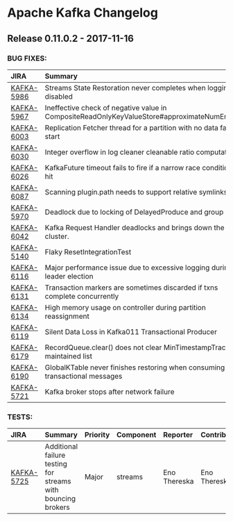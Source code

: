
<!---
# Licensed to the Apache Software Foundation (ASF) under one
# or more contributor license agreements.  See the NOTICE file
# distributed with this work for additional information
# regarding copyright ownership.  The ASF licenses this file
# to you under the Apache License, Version 2.0 (the
# "License"); you may not use this file except in compliance
# with the License.  You may obtain a copy of the License at
#
#     http://www.apache.org/licenses/LICENSE-2.0
#
# Unless required by applicable law or agreed to in writing, software
# distributed under the License is distributed on an "AS IS" BASIS,
# WITHOUT WARRANTIES OR CONDITIONS OF ANY KIND, either express or implied.
# See the License for the specific language governing permissions and
# limitations under the License.
-->
# Apache Kafka Changelog

## Release 0.11.0.2 - 2017-11-16



### BUG FIXES:

| JIRA | Summary | Priority | Component | Reporter | Contributor |
|:---- |:---- | :--- |:---- |:---- |:---- |
| [KAFKA-5986](https://issues.apache.org/jira/browse/KAFKA-5986) | Streams State Restoration never completes when logging is disabled |  Critical | . | Damian Guy | Damian Guy |
| [KAFKA-5967](https://issues.apache.org/jira/browse/KAFKA-5967) | Ineffective check of negative value in CompositeReadOnlyKeyValueStore#approximateNumEntries() |  Minor | streams | Ted Yu | siva santhalingam |
| [KAFKA-6003](https://issues.apache.org/jira/browse/KAFKA-6003) | Replication Fetcher thread for a partition with no data fails to start |  Blocker | replication | Stanislav Chizhov | Apurva Mehta |
| [KAFKA-6030](https://issues.apache.org/jira/browse/KAFKA-6030) | Integer overflow in log cleaner cleanable ratio computation |  Major | . | Jason Gustafson | Xin Li |
| [KAFKA-6026](https://issues.apache.org/jira/browse/KAFKA-6026) | KafkaFuture timeout fails to fire if a narrow race condition is hit |  Blocker | admin | Bart De Vylder |  |
| [KAFKA-6087](https://issues.apache.org/jira/browse/KAFKA-6087) | Scanning plugin.path needs to support relative symlinks |  Blocker | KafkaConnect | Konstantine Karantasis | Konstantine Karantasis |
| [KAFKA-5970](https://issues.apache.org/jira/browse/KAFKA-5970) | Deadlock due to locking of DelayedProduce and group |  Blocker | clients | Rajini Sivaram | Rajini Sivaram |
| [KAFKA-6042](https://issues.apache.org/jira/browse/KAFKA-6042) | Kafka Request Handler deadlocks and brings down the cluster. |  Blocker | . | Ben Corlett | Rajini Sivaram |
| [KAFKA-5140](https://issues.apache.org/jira/browse/KAFKA-5140) | Flaky ResetIntegrationTest |  Major | streams, unit tests | Matthias J. Sax | Guozhang Wang |
| [KAFKA-6116](https://issues.apache.org/jira/browse/KAFKA-6116) | Major performance issue due to excessive logging during leader election |  Blocker | controller | Ismael Juma | Onur Karaman |
| [KAFKA-6131](https://issues.apache.org/jira/browse/KAFKA-6131) | Transaction markers are sometimes discarded if txns complete concurrently |  Major | core | Rajini Sivaram | Rajini Sivaram |
| [KAFKA-6134](https://issues.apache.org/jira/browse/KAFKA-6134) | High memory usage on controller during partition reassignment |  Critical | controller | Jason Gustafson | Jason Gustafson |
| [KAFKA-6119](https://issues.apache.org/jira/browse/KAFKA-6119) | Silent Data Loss in Kafka011 Transactional Producer |  Blocker | core, producer | Gary Y. | Apurva Mehta |
| [KAFKA-6179](https://issues.apache.org/jira/browse/KAFKA-6179) | RecordQueue.clear() does not clear MinTimestampTracker's maintained list |  Major | streams | Guozhang Wang | Guozhang Wang |
| [KAFKA-6190](https://issues.apache.org/jira/browse/KAFKA-6190) | GlobalKTable never finishes restoring when consuming transactional messages |  Blocker | streams | Alex Good | Alex Good |
| [KAFKA-5721](https://issues.apache.org/jira/browse/KAFKA-5721) | Kafka broker stops after network failure |  Major | . | Val Feron |  |


### TESTS:

| JIRA | Summary | Priority | Component | Reporter | Contributor |
|:---- |:---- | :--- |:---- |:---- |:---- |
| [KAFKA-5725](https://issues.apache.org/jira/browse/KAFKA-5725) | Additional failure testing for streams with bouncing brokers |  Major | streams | Eno Thereska | Eno Thereska |


